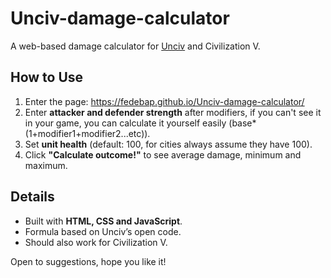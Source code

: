 # Unciv-damage-calculator
A web-based damage calculator for [Unciv](https://github.com/yairm210/Unciv) and Civilization V.

## How to Use  
1. Enter the page: https://fedebap.github.io/Unciv-damage-calculator/
2. Enter **attacker and defender strength** after modifiers, if you can't see it in your game, you can calculate it yourself easily (base*(1+modifier1+modifier2...etc)).  
3. Set **unit health** (default: 100, for cities always assume they have 100).  
4. Click **"Calculate outcome!"** to see average damage, minimum and maximum.

## Details  
- Built with **HTML, CSS and JavaScript**.  
- Formula based on Unciv’s open code.
- Should also work for Civilization V.

Open to suggestions, hope you like it!
